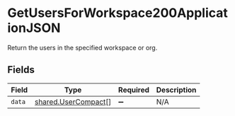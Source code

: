 # GetUsersForWorkspace200ApplicationJSON

Return the users in the specified workspace or org.


## Fields

| Field                                                      | Type                                                       | Required                                                   | Description                                                |
| ---------------------------------------------------------- | ---------------------------------------------------------- | ---------------------------------------------------------- | ---------------------------------------------------------- |
| `data`                                                     | [shared.UserCompact](../../models/shared/usercompact.md)[] | :heavy_minus_sign:                                         | N/A                                                        |